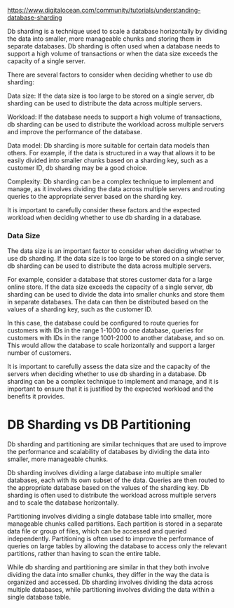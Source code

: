 https://www.digitalocean.com/community/tutorials/understanding-database-sharding

Db sharding is a technique used to scale a database horizontally by dividing the data into smaller, more manageable chunks and storing them in separate databases. Db sharding is often used when a database needs to support a high volume of transactions or when the data size exceeds the capacity of a single server.

There are several factors to consider when deciding whether to use db sharding:

Data size: If the data size is too large to be stored on a single server, db sharding can be used to distribute the data across multiple servers.

Workload: If the database needs to support a high volume of transactions, db sharding can be used to distribute the workload across multiple servers and improve the performance of the database.

Data model: Db sharding is more suitable for certain data models than others. For example, if the data is structured in a way that allows it to be easily divided into smaller chunks based on a sharding key, such as a customer ID, db sharding may be a good choice.

Complexity: Db sharding can be a complex technique to implement and manage, as it involves dividing the data across multiple servers and routing queries to the appropriate server based on the sharding key.

It is important to carefully consider these factors and the expected workload when deciding whether to use db sharding in a database.



### Data Size

The data size is an important factor to consider when deciding whether to use db sharding. If the data size is too large to be stored on a single server, db sharding can be used to distribute the data across multiple servers.

For example, consider a database that stores customer data for a large online store. If the data size exceeds the capacity of a single server, db sharding can be used to divide the data into smaller chunks and store them in separate databases. The data can then be distributed based on the values of a sharding key, such as the customer ID.

In this case, the database could be configured to route queries for customers with IDs in the range 1-1000 to one database, queries for customers with IDs in the range 1001-2000 to another database, and so on. This would allow the database to scale horizontally and support a larger number of customers.

It is important to carefully assess the data size and the capacity of the servers when deciding whether to use db sharding in a database. Db sharding can be a complex technique to implement and manage, and it is important to ensure that it is justified by the expected workload and the benefits it provides.

# DB Sharding vs DB Partitioning


Db sharding and partitioning are similar techniques that are used to improve the performance and scalability of
databases by dividing the data into smaller, more manageable chunks.

Db sharding involves dividing a large database into multiple smaller databases, each with its own subset of the data.
Queries are then routed to the appropriate database based on the values of the sharding key. Db sharding is often used
to distribute the workload across multiple servers and to scale the database horizontally.

Partitioning involves dividing a single database table into smaller, more manageable chunks called partitions. Each
partition is stored in a separate data file or group of files, which can be accessed and queried independently.
Partitioning is often used to improve the performance of queries on large tables by allowing the database to access
only the relevant partitions, rather than having to scan the entire table.

While db sharding and partitioning are similar in that they both involve dividing the data into smaller chunks, they
differ in the way the data is organized and accessed. Db sharding involves dividing the data across multiple databases,
while partitioning involves dividing the data within a single database table.